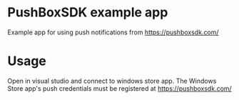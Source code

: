 # PushBoxSDK example app

Example app for using push notifications from https://pushboxsdk.com/

# Usage

Open in visual studio and connect to windows store app. The Windows Store app's push credentials must be registered at https://pushboxsdk.com/
